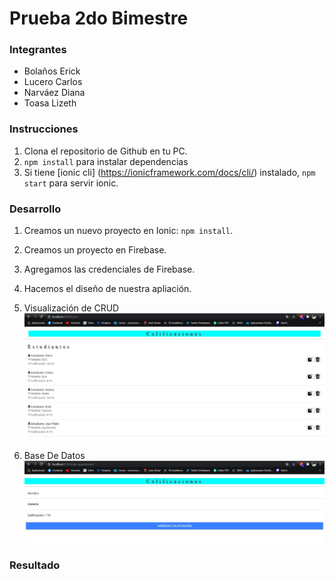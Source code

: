 # Prueba 2do Bimestre
### Integrantes
- Bolaños Erick
- Lucero Carlos 
- Narváez Diana
- Toasa Lizeth

### Instrucciones 

1. Clona el repositorio de Github en tu PC.
2. `npm install` para instalar dependencias
3. Si tiene [ionic cli] (https://ionicframework.com/docs/cli/) instalado, `npm start` para servir ionic.

### Desarrollo
1. Creamos un nuevo proyecto en Ionic: `npm install`.
2. Creamos un proyecto en Firebase.
3. Agregamos las credenciales de Firebase.
4. Hacemos el diseño de nuestra apliación.
7. Visualización de CRUD
![](https://raw.githubusercontent.com/CarlosIsma/Prueba1-2B-Topicos/master/imagenes/1.JPEG)

8. Base De Datos
![](https://raw.githubusercontent.com/CarlosIsma/Prueba1-2B-Topicos/master/imagenes/2.JPEG)

### Resultado


